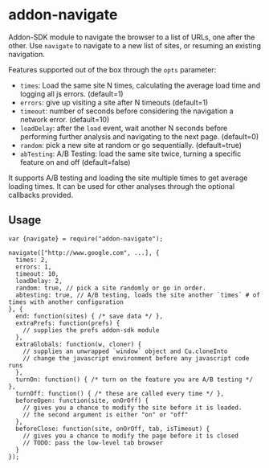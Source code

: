 # addon-navigate

Addon-SDK module to navigate the browser to a list of URLs, one after the
other. Use `navigate` to navigate to a new list of sites, or resuming an
existing navigation.

Features supported out of the box through the `opts` parameter:

* `times`: Load the same site N times, calculating the average load time and
  logging all js errors. (default=1)
* `errors`: give up visiting a site after N timeouts (default=1)
* `timeout`: number of seconds before considering the navigation a network
  error. (default=10)
* `loadDelay`: after the `load` event, wait another N seconds before performing
  further analysis and navigating to the next page. (default=0)
* `random`: pick a new site at random or go sequentially. (default=true)
* `abTesting`: A/B Testing: load the same site twice, turning a specific feature on and off (default=false)

It supports A/B testing and loading the site multiple times to get
average loading times. It can be used for other analyses through the optional
callbacks provided.

## Usage

    var {navigate} = require("addon-navigate");

    navigate(["http://www.google.com", ...], {
      times: 2,
      errors: 1,
      timeout: 10,
      loadDelay: 2,
      random: true, // pick a site randomly or go in order.
      abtesting: true, // A/B testing, loads the site another `times` # of times with another configuration
    }, {
      end: function(sites) { /* save data */ },
      extraPrefs: function(prefs) {
        // supplies the prefs addon-sdk module
      },
      extraGlobals: function(w, cloner) {
        // supplies an unwrapped `window` object and Cu.cloneInto
        // change the javascript environment before any javascript code runs
      },
      turnOn: function() { /* turn on the feature you are A/B testing */ },
      turnOff: function() { /* these are called every time */ },
      beforeOpen: function(site, onOrOff) {
        // gives you a chance to modify the site before it is loaded.
        // the second argument is either "on" or "off"
      },
      beforeClose: function(site, onOrOff, tab, isTimeout) {
        // gives you a chance to modify the page before it is closed
        // TODO: pass the low-level tab browser
      }
    });